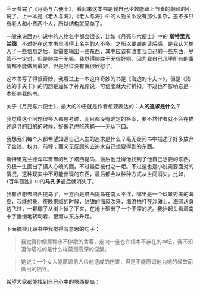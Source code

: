 [annotation]: <id> (b2b6f45d-5225-4ee2-8ec9-e8125e54da8a)
[annotation]: <status> (public)
[annotation]: <create_time> (2020-10-11 00:52:10)
[annotation]: <category> (读书笔记)
[annotation]: <tags> (小说)
[annotation]: <comments> (true)
[annotation]: <url> (http://blog.ccyg.studio/article/b2b6f45d-5225-4ee2-8ec9-e8125e54da8a)

今天看完了《月亮与六便士》，看起来这本书是我自己少数能跟上节奏的翻译的小说了，上一本是《老人与海》，《老人与海》中的人物关系没有那么复杂，差不多只有老人和小孩两个人，所以结构就简单了。

一般来说西方小说中的人物名字都会很长，比如《月亮与六便士》中的 **斯特里克兰德**，不过好在这本书里叫得上名字的人不多。之所以要谢谢读后感，是我认为输入了一些信息之后，就需要输出一些东西，其中应该有改变我自己的一些东西，尽管不一定对，但是聊胜于无嘛。我觉得聊胜于无很好啊，因为我自己几乎所有的事情都不能做到最好，但是好过没有就很欣慰了。

这本书写了得很奇妙，我看过上一本这样奇妙的书是《海边的卡夫卡》，但是《海边的卡夫卡》的问题是加如了神鬼传说，可信度就大打折扣。不过也不影响它是一本影响我的书。

关于《月亮与六便士》，最大的冲击就是作者想要表达的：**人的追求是什么？**

我觉得这个问题很多人都思考过，而且都没有确定的答案，要不然作者就不会在描述追寻的目的的时候，好像老虎吃苍蝇——无从下口。

我想我们每个人都希望知道自己人生的追求是什么？毫无疑问书中描述了好多放弃了金钱、权力、前程；而义无反顾的去追求自己想要得到的东西。

斯特里克兰德浑浑噩噩的到了塔西提岛，最后他觉得他找到了他自己想要的东西，穷极一生画出了摄人心魄的画，不过最后被付之一炬。不过这也是小说需要面对的情况，这种现实中不可能出现的东西，最后都会以种种方式从世间消失。比如，《百年孤独》中的**马孔多**最后就消失了。

我有点想去塔西提岛了，一方面是塔西提岛在南太平洋，哪里是一个风景秀美的海岛，我能想象，夜晚来临的时候，甜甜的海风吹来，海浪拍打在沙滩上，海鸥从身边飞过，一颗椰子从树上掉了下来，在地上砸出了一个不深的坑。我抬起头看着南十字慢慢地转动着，银河从东方升起。

下面摘抄几段书中我觉得有意思的句子：

> 我觉得你像那种永不停歇的香客，走向一座也许根本不存在的神坛，我不知道你瞄准的是什么样莫测高深的涅槃。


> 她说：一个女人能原谅男人给他造成的伤害，但是不能原谅他为她的缘故而做出的牺牲。

希望大家都能找到自己心中的塔西提岛；